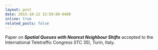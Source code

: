 ```yaml
---
layout: post
date: 2015-10-22 15:59:00-0400
inline: true
related_posts: false
---
```


Paper on ***Spatial Queues with Nearest Neighbour Shifts*** accepted to the International Teletraffic Congress (ITC 35), Turin, Italy.
